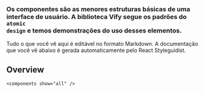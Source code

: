 ### Os componentes são as menores estruturas básicas de uma interface de usuário. A biblioteca Vify segue os padrões do <code>atomic design</code> e temos demonstrações do uso desses elementos.
 
Tudo o que você vê aqui é editável no formato Markdown. 
A documentação que você vê abaixo é gerada automaticamente pelo React Styleguidist. 

## Overview

```
<components show="all" />
```
